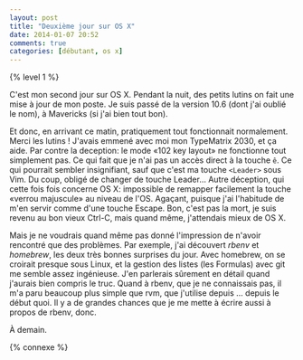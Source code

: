 ```yaml
---
layout: post
title: "Deuxième jour sur OS X"
date: 2014-01-07 20:52
comments: true
categories: [débutant, os x]
---
```


{% level 1 %}

C'est mon second jour sur OS X. Pendant la nuit, des petits lutins
on fait une mise à jour de mon poste. Je suis passé de la version 10.6
(dont j'ai oublié le nom), à Mavericks (si j'ai bien tout bon).

<!-- more -->

Et donc, en arrivant ce matin, pratiquement tout fonctionnait normalement.
Merci les lutins ! J'avais emmené avec moi mon TypeMatrix 2030, et ça aide.
Par contre la deception: le mode «102 key layout» ne fonctionne tout
simplement pas. Ce qui fait que je n'ai pas un accès direct à la touche
`ê`. Ce qui pourrait sembler insignifiant, sauf que c'est ma touche
`<Leader>` sous Vim. Du coup, obligé de changer de touche Leader…
Autre déception, qui cette fois fois concerne OS X: impossible de
remapper facilement la touche «verrou majuscule» au niveau de l'OS.
Agaçant, puisque j'ai l'habitude de m'en servir comme d'une touche Escape.
Bon, c'est pas la mort, je suis revenu au bon vieux Ctrl-C, mais quand
même, j'attendais mieux de OS X.

Mais je ne voudrais quand même pas donné l'impression de n'avoir rencontré
que des problèmes.
Par exemple, j'ai découvert *rbenv* et *homebrew*, les deux très bonnes
surprises du jour. Avec homebrew, on se croirait presque sous Linux, et
la gestion des listes (les Formulas) avec git me semble assez ingénieuse. J'en parlerais
sûrement en détail quand j'aurais bien compris le truc.
Quand à rbenv, que je ne connaissais pas, il m'a paru beaucoup plus simple
que rvm, que j'utilise depuis … depuis le début quoi. Il y a de
grandes chances que je me mette à écrire aussi à propos de rbenv, donc.

À demain.

{% connexe %}
